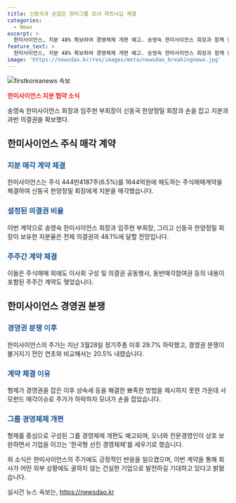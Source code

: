 ```yaml
---
title: 신동국과 손잡은 한미그룹 모녀 파트너십 체결
categories:
  - News
excerpt: >
  한미사이언스, 지분 48% 확보하여 경영체제 개편 예고. 송영숙 한미사이언스 회장과 함께 한양정밀 회장에게 주식 매매 계약 체결. 주가 상승 및 외풍에 굴하지 않는 기업으로 발전 예상. 한미사이언스는 송 회장과 신 회장이 한양정밀 회장에게 주식 444만4187주(6.5%)를 1644억원에 매도하는 주식매매계약을 체결하며 지분 과반을 확보한 것으로 알려졌다. 해당 계약으로 의결권의 48.1%를 확보하게 되었으며, 오너와 전문경영인이 상호 보완하는 경영체제 개편을 예고하며 기업을 지속적인 성장을 이룰 것으로 전망된다.
feature_text: >
  한미사이언스, 지분 48% 확보하여 경영체제 개편 예고. 송영숙 한미사이언스 회장과 함께 한양정밀 회장에게 주식 매매 계약 체결. 주가 상승 및 외풍에 굴하지 않는 기업으로 발전 예상. 한미사이언스는 송 회장과 신 회장이 한양정밀 회장에게 주식 444만4187주(6.5%)를 1644억원에 매도하는 주식매매계약을 체결하며 지분 과반을 확보한 것으로 알려졌다. 해당 계약으로 의결권의 48.1%를 확보하게 되었으며, 오너와 전문경영인이 상호 보완하는 경영체제 개편을 예고하며 기업을 지속적인 성장을 이룰 것으로 전망된다.
image: 'https://newsdao.kr/res/images/meta/newsdao_breakingnews.jpg'
---
```


<p><img src="https://newsdao.kr/res/images/meta/newsdao_breakingnews.jpg" alt="firstkoreanews 속보" /></p>

<p><b><span style="color: #ee2323;">한미사이언스 지분 협약 소식</span></b></p>

<p>송영숙 한미사이언스 회장과 임주현 부회장이 신동국 한양정밀 회장과 손을 잡고 지분과 과반 의결권을 확보했다.</p>

<h2 data-ke-size="size26">한미사이언스 주식 매각 계약</h2>

<h3><b><span style="color: #1a5490;">지분 매각 계약 체결</span></b></h3>

<p>한미사이언스는 주식 444만4187주(6.5%)를 1644억원에 매도하는 주식매매계약을 체결하여 신동국 한양정밀 회장에게 지분을 매각했습니다.</p>

<h3><b><span style="color: #1a5490;">설정된 의결권 비율</span></b></h3>

<p>이번 계약으로 송영숙 한미사이언스 회장과 임주현 부회장, 그리고 신동국 한양정밀 회장이 보유한 지분율은 전체 의결권의 48.1%에 달할 전망입니다.</p>

<h3><b><span style="color: #1a5490;">주주간 계약 체결</span></b></h3>

<p>이들은 주식매매 외에도 이사회 구성 및 의결권 공동행사, 동반매각참여권 등의 내용이 포함된 주주간 계약도 맺었습니다.</p>

<h2 data-ke-size="size26">한미사이언스 경영권 분쟁</h2>

<h3><b><span style="color: #1a5490;">경영권 분쟁 이후</span></b></h3>

<p>한미사이언스의 주가는 지난 3월28일 정기주총 이후 29.7% 하락했고, 경영권 분쟁이 불거지기 전인 연초와 비교해서는 20.5% 내렸습니다.</p>

<h3><b><span style="color: #1a5490;">계약 체결 이유</span></b></h3>

<p>형제가 경영권을 잡은 이후 상속세 등을 해결한 뾰족한 방법을 제시하지 못한 가운데 사모펀드 매각이슈로 주가가 하락하자 모녀가 손을 잡았습니다.</p>

<h3><b><span style="color: #1a5490;">그룹 경영체제 개편</span></b></h3>

<p>형제를 중심으로 구성된 그룹 경영체제 개편도 예고되며, 오너와 전문경영인이 상호 보완하면서 기업을 이끄는 '한국형 선진 경영체제'를 세우기로 했습니다.</p>

<p>위 소식은 한미사이언스의 주가에도 긍정적인 반응을 일으켰으며, 이번 계약을 통해 회사가 어떤 외부 상황에도 굴하지 않는 건실한 기업으로 발전하길 기대하고 있다고 밝혔습니다.</p>
실시간 뉴스 속보는, <a href="https://newsdao.kr" rel="dofollow">https://newsdao.kr</a>


